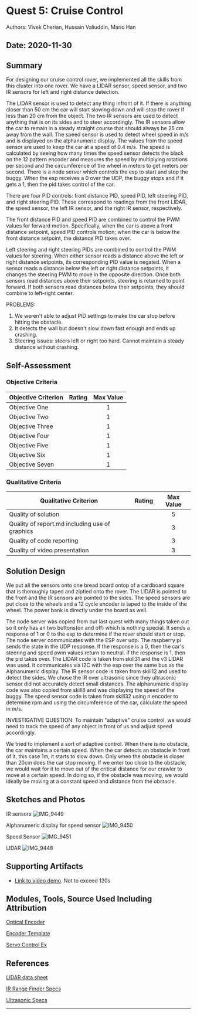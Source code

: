 # Quest 5: Cruise Control
Authors: Vivek Cherian, Hussain Valiuddin, Mario Han

Date: 2020-11-30
-----

## Summary

For designing our cruise control rover, we implemented all the skills from this cluster into one rover.
We have a LIDAR sensor, speed sensor, and two IR sensors for left and right distance detection.

The LIDAR sensor is used to detect any thing infront of it. If there is anything closer than 50 cm the car will start slowing down and will stop the rover if less than 20 cm from the object.
The two IR sensors are used to detect anything that is on its sides and to steer accordingly. The IR sensors allow the car to remain in a steady straight course that should always be 25 cm away from the wall.
The speed sensor is used to detect wheel speed in m/s and is displayed on the alphanumeric display. The values from the speed sensor are used to keep the car at a speed of 0.4 m/s. The speed is calculated by seeing how many times the speed sensor detects the black on the 12 pattern encoder and measures the speed by multiplying rotations per second and the circumference of the wheel in meters to get meters per second.
There is a node server which controls the esp to start and stop the buggy. When the esp receives a 0 over the UDP, the buggy stops and if it gets a 1, then the pid takes control of the car.

There are four PID controls: front distance PID, speed PID, left steering PID, and right steering PID. These correspond to readings from the front LIDAR, the speed sensor, the left IR sensor, and the right IR sensor, respectively. 

The front distance PID and speed PID are combined to control the PWM values for forward motion. Specifically, when the car is above a front distance setpoint, speed PID controls motion; when the car is below the front distance setpoint, the distance PID takes over. 

Left steering and right steering PIDs are combined to control the PWM values for steering. When either sensor reads a distance above the left or right distance setpoints, its corresponding PID value is negated. When a sensor reads a distance below the left or right distance setpoints, it changes the steering PWM to move in the opposite direction. Once both sensors read distances above their setpoints, steering is returned to point forward. If both sensors read distances below their setpoints, they should combine to left-right center.


PROBLEMS:
1) We weren't able to adjust PID settings to make the car stop before hitting the obstacle. 
2) It detects the wall but doesn't slow down fast enough and ends up crashing.
3) Steering issues: steers left or right too hard. Cannot maintain a steady distance without crashing.


## Self-Assessment

### Objective Criteria

| Objective Criterion | Rating | Max Value  | 
|---------------------------------------------|:-----------:|:---------:|
| Objective One |  |  1     | 0
| Objective Two |  |  1     | 1
| Objective Three |  |  1     | 0 
| Objective Four |  |  1     | 1
| Objective Five |  |  1     | 1
| Objective Six |  |  1     | 1
| Objective Seven |  |  1     | 0


### Qualitative Criteria

| Qualitative Criterion | Rating | Max Value  | 
|---------------------------------------------|:-----------:|:---------:|
| Quality of solution |  |  5     | 	2
| Quality of report.md including use of graphics |  |  3     |  3
| Quality of code reporting |  |  3     |  2
| Quality of video presentation |  |  3     | 2


## Solution Design

We put all the sensors onto one bread board ontop of a cardboard square that is thoroughly taped and ziptied onto the rover. 
The LIDAR is pointed to the front and the IR sensors are pointed to the sides. The speed sensors are put close to the wheels and a 12 cycle encoder is taped to the inside of the wheel. The power bank is directly under the board as well.

The node server was copied from our last quest with many things taken out so it only has an two buttons(on and off) which is nothing special. It sends a response of 
1 or 0 to the esp to determine if the rover should start or stop. The node server communicates with the ESP over udp. The raspberry pi sends the state in the UDP response. If the response is a 0, then the car's steering and speed pwm values return to neutral. if the response is 1, then the pid takes over. 
The LIDAR code is taken from skill31 and the v3 LIDAR was used. it communicates via I2C with the esp over the same bus as the Alphanumeric display. 
The IR sensor code is taken from skill12 and used to detect the sides. We chose the IR over ultrasonic since they ultrasonic sensor did not accurately detect small distances.
The alphanumeric display code was also copied from skill8 and was displaying the speed of the buggy.
The speed sensor code is taken from skill32 using n encoder to determine rpm and using the circumference of the car, calculate the speed in m/s.

INVESTIGATIVE QUESTION:
To maintain "adaptive" cruise control, we would need to track the speed of any object in front of us and adjust speed accordingly.

We tried to implement a sort of adaptive control. When there is no obstacle, the car maintains a certain speed. When the car detects an obstacle in front of it, this case 1m, it starts to slow down. Only when the obstacle is closer than 20cm does the car stop moving. If we enter too close to the obstacle, we would wait for it to move out of the critical distance for our crawler to move at a certain speed. In doing so, if the obstacle was moving, we would ideally be moving at a constant speed and distance from the obstacle.

## Sketches and Photos

IR sensors
![IMG_9449](https://user-images.githubusercontent.com/45515930/100826102-9d28d580-3427-11eb-991f-9bfe68825704.JPG)

Alphanumeric display for speed sensor
![IMG_9450](https://user-images.githubusercontent.com/45515930/100826104-9dc16c00-3427-11eb-831a-78d14effd66d.JPG)

Speed Sensor
![IMG_9451](https://user-images.githubusercontent.com/45515930/100826105-9dc16c00-3427-11eb-999b-eb0f4cdebe41.JPG)

LIDAR
![IMG_9448](https://user-images.githubusercontent.com/45515930/100826106-9e5a0280-3427-11eb-90c7-b8d153c97701.JPG)


## Supporting Artifacts
- [Link to video demo](). Not to exceed 120s


## Modules, Tools, Source Used Including Attribution

[Optical Encoder](https://learn.sparkfun.com/tutorials/qrd1114-optical-detector-hookup-guide#example-circuit)

[Encoder Template](http://whizzer.bu.edu/images/encoder.gif)

[Servo Control Ex](https://github.com/espressif/esp-idf/tree/master/examples/peripherals/mcpwm/mcpwm_servo_control)


## References

[LIDAR data sheet](https://static.garmin.com/pumac/LIDAR_Lite_v3_Operation_Manual_and_Technical_Specifications.pdf)

[IR Range Finder Specs](https://www.sparkfun.com/datasheets/Sensors/Infrared/gp2y0a02yk_e.pdf)

[Ultrasonic Specs](https://www.maxbotix.com/documents/HRLV-MaxSonar-EZ_Datasheet.pdf)

-----

